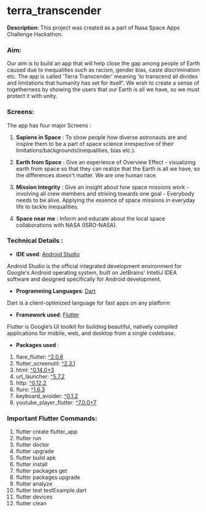 # terra_transcender

**Description**: This project was created as a part of Nasa Space Apps Challenge Hackathon.

### Aim:

Our aim is to build an app that will help close the gap among people of Earth caused due to inequalities such as racism, gender bias, caste discrimination etc. 
The app is called 'Terra Transcender' meaning 'to transcend all divides and limitations that humanity has set for itself'. 
We wish to create a sense of togetherness by showing the users that our Earth is all we have, so we must protect it with unity.

### Screens:

The app has four major Screens :

1. **Sapiens in Space** : To show people how diverse astronauts are and inspire them to be a part of space science irrespective of their limitations/backgrounds(inequalities, bias etc.).

2. **Earth from Space** : Give an experience of Overview Effect - visualizing earth from space so that they can realize that the Earth is all we have, so the differences doesn't matter. We are one human race.

3. **Mission Integrity** : Give an insight about how space missions work - involving all crew members and striving towards one goal - Everybody needs to be alive. Applying the essence of space missions in everyday life to tackle inequalities.

4. **Space near me** : Inform and educate about the local space collaborations with NASA (ISRO-NASA).

### Technical Details :

* **IDE used**: [Android Studio](https://developer.android.com/studio?hl=es)

Android Studio is the official integrated development environment for Google's Android operating system, built on JetBrains' IntelliJ IDEA software and designed specifically for Android development.

* **Programming Languages**: [Dart](https://dart.dev/)

Dart is a client-optimized language for fast apps on any platform 

* **Framework used**: [Flutter](https://flutter.dev/)

Flutter is Google’s UI toolkit for building beautiful, natively compiled applications for mobile, web, and desktop from a single codebase. 

* **Packages used** :

1. flare_flutter: [^2.0.6](https://pub.dev/packages/flare_flutter)
2. flutter_screenutil: [^2.3.1](https://pub.dev/packages/flutter_screenutil)
3. html: [^0.14.0+3](https://pub.dev/packages/html)
4. url_launcher: [^5.7.2](https://pub.dev/packages/url_launcher)
5. http: [^0.12.2](https://pub.dev/packages/http)
6. fluro: [^1.6.3](https://pub.dev/packages/fluro)
7. keyboard_avoider: [^0.1.2](https://pub.dev/packages/keyboard_avoider)
8. youtube_player_flutter: [^7.0.0+7](https://pub.dev/packages/youtube_player_flutter)


### Important Flutter Commands:

1. flutter create flutter_app
2. flutter run
3. flutter doctor
4. flutter upgrade
5. flutter build apk
6. flutter install
7. flutter packages get 
8. flutter packages upgrade
9. flutter analyze
10. flutter test testExample.dart
11. flutter devices
12. flutter clean


